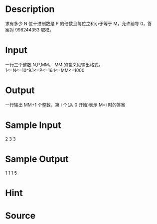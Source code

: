 
# Description

<div class="content"><div>求有多少 N 位十进制数是 P 的倍数且每位之和小于等于 M，允许前导 0，答</div>
<div>案对 998244353 取模。</div>
<div></div>
<p></p></div>

# Input

<div class="content"><div>一行三个整数 N,P,MM。 MM 的含义见输出格式。</div>
<div>1&lt;=N&lt;=10^9.1&lt;=P&lt;=16.1&lt;=MM&lt;=1000</div>
<div></div>
<p></p></div>

# Output

<div class="content"><div>一行输出 MM+1 个整数，第 i 个(从 0 开始)表示 M=i 时的答案</div>
<div></div>
<p></p></div>

# Sample Input

<div class="content"><span class="sampledata">2 3 3</span></div>

# Sample Output

<div class="content"><span class="sampledata">1 1 1 5</span></div>

# Hint

<div class="content"><p></p></div>

# Source

<div class="content"><p><a href="problemset.php?search="></a></p></div>

